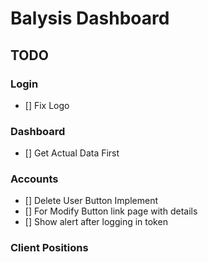 # Balysis Dashboard

## TODO

### Login
- [] Fix Logo

### Dashboard
- [] Get Actual Data First

### Accounts
- [] Delete User Button Implement
- [] For Modify Button link page with details
- [] Show alert after logging in token

### Client Positions
